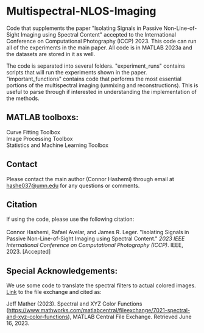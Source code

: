 # Multispectral-NLOS-Imaging
Code that supplements the paper "Isolating Signals in Passive Non-Line-of-Sight Imaging using Spectral Content" accepted to the International Conference on Computational Photography (ICCP) 2023. This code can run all of the experiments in the main paper. All code is in MATLAB 2023a and the datasets are stored in it as well.

The code is separated into several folders. "experiment_runs" contains scripts that will run the experiments shown in the paper. "important_functions" contains code that performs the most essential portions of the multispectral imaging (unmixing and reconstructions). This is useful to parse through if interested in understanding the implementation of the methods.

## MATLAB toolboxs:
Curve Fitting Toolbox <br>
Image Processing Toolbox <br>
Statistics and Machine Learning Toolbox <br>

## Contact
Please contact the main author (Connor Hashemi) through email at hashe037@umn.edu for any questions or comments.

## Citation
If using the code, please use the following citation: <br>
<br>
Connor Hashemi, Rafael Avelar, and James R. Leger. "Isolating Signals in Passive Non-Line-of-Sight Imaging using Spectral Content." *2023 IEEE International Conference on Computational Photography (ICCP)*. IEEE, 2023. \[Accepted\]

## Special Acknowledgements:
We use some code to translate the spectral filters to actual colored images. [Link](https://www.mathworks.com/matlabcentral/fileexchange/7021-spectral-and-xyz-color-functions) to the file exchange and cited as: 

Jeff Mather (2023). Spectral and XYZ Color Functions (https://www.mathworks.com/matlabcentral/fileexchange/7021-spectral-and-xyz-color-functions), MATLAB Central File Exchange. Retrieved June 16, 2023.
